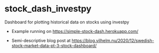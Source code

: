 # stock_dash_investpy
Dashboard for plotting historical data on stocks using investpy

 - Example running on https://simple-stock-dash.herokuapp.com/ 

 - Semi-descriptive blog post at https://blog.vilhelm.nu/2020/12/swedish-stock-market-data-pt-3-stock-dashboard/

